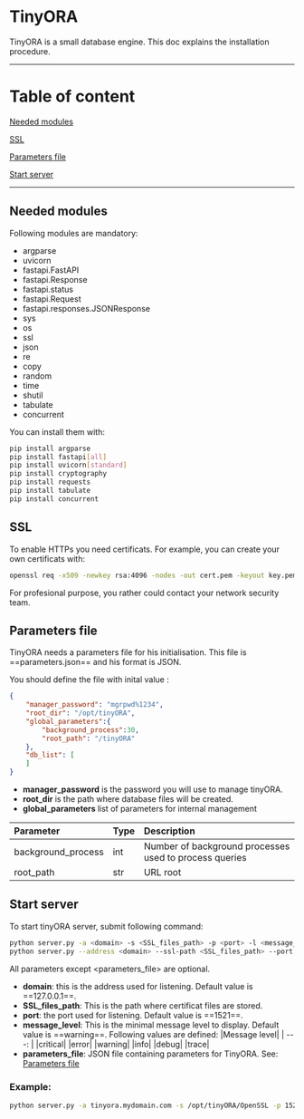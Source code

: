 # TinyORA

TinyORA is a small database engine.
This doc explains the installation procedure.

---
# Table of content

[Needed modules](#needed-modules)

[SSL](#ssl)

[Parameters file](#parameters-file)

[Start server](#start-server)

---

## Needed modules

Following modules are mandatory:

- argparse
- uvicorn
- fastapi.FastAPI
- fastapi.Response
- fastapi.status
- fastapi.Request
- fastapi.responses.JSONResponse
- sys
- os
- ssl
- json
- re
- copy
- random
- time
- shutil
- tabulate
- concurrent

You can install them with:

```bash
pip install argparse
pip install fastapi[all]
pip install uvicorn[standard]
pip install cryptography
pip install requests
pip install tabulate
pip install concurrent
```

## SSL

To enable HTTPs you need certificats.
For example, you can create your own certificats with:

```bash
openssl req -x509 -newkey rsa:4096 -nodes -out cert.pem -keyout key.pem -days 365
```

For profesional purpose, you rather could contact your network security team.

## Parameters file
TinyORA needs a parameters file for his initialisation.
This file is ==parameters.json== and his format is JSON.

You should define the file with inital value :

```json
{
    "manager_password": "mgrpwd%1234",
    "root_dir": "/opt/tinyORA",
    "global_parameters":{
        "background_process":30,
        "root_path": "/tinyORA"
    },
    "db_list": [
    ]
}
```
- **manager_password** is the password you will use to manage tinyORA.
- **root_dir** is the path where database files will be created.
- **global_parameters** list of parameters for internal management

|Parameter|Type|Description|
| :--- | :--- | :--- |
|background_process|int|Number of background processes used to process queries|
|root_path|str|URL root|


## Start server

To start tinyORA server, submit following command:
```bash
python server.py -a <domain> -s <SSL_files_path> -p <port> -l <message_level> -d <parameters_file>
python server.py --address <domain> --ssl-path <SSL_files_path> --port <port> --log-level <message_level> --db-parameters-file <parameters_file>
```

All parameters except <parameters_file> are optional.

- **domain**: this is the address used for listening. Default value is ==127.0.0.1==.
- **SSL_files_path**: This is the path where certificat files are stored.
- **port**: the port used for listening. Default value is ==1521==.
- **message_level**: This is the minimal message level to display. Default value is ==warning==.
    Following values are defined:
    |Message level|
    | ---: |
    |critical|
    |error|
    |warning|
    |info|
    |debug|
    |trace|
- **parameters_file**: JSON file containing parameters for TinyORA. See: [Parameters file](#parameters-file)


### Example:
```bash
python server.py -a tinyora.mydomain.com -s /opt/tinyORA/OpenSSL -p 1521 -l warning -d /opt/tinyORA/pfile.json
```
